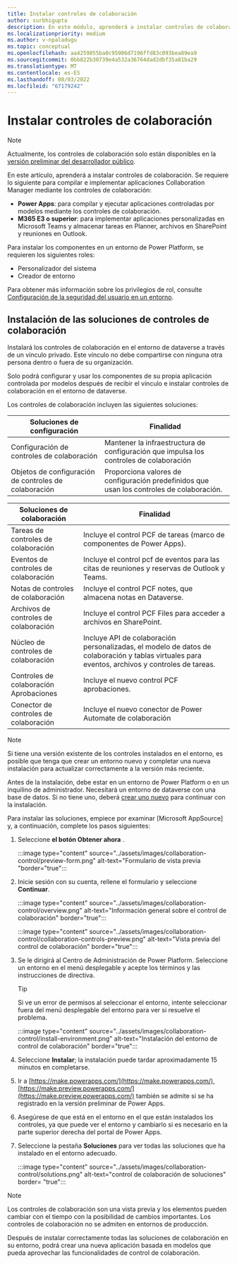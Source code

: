 ```yaml
---
title: Instalar controles de colaboración
author: surbhigupta
description: En este módulo, aprenderá a instalar controles de colaboración con power apps y Microsoft 365 E3 y a instalar soluciones de controles de colaboración.
ms.localizationpriority: medium
ms.author: v-npaladugu
ms.topic: conceptual
ms.openlocfilehash: aa4259855ba0c95906d7196ffd83c093bea89ea9
ms.sourcegitcommit: 0bb822b30739e4a532a36764dad2dbf35a81ba29
ms.translationtype: MT
ms.contentlocale: es-ES
ms.lasthandoff: 08/03/2022
ms.locfileid: "67179242"
---
```

# <a name="install-collaboration-controls"></a>Instalar controles de colaboración

> [!NOTE]
> Actualmente, los controles de colaboración solo están disponibles en la [versión preliminar del desarrollador público](~/resources/dev-preview/developer-preview-intro.md).

En este artículo, aprenderá a instalar controles de colaboración. Se requiere lo siguiente para compilar e implementar aplicaciones Collaboration Manager mediante los controles de colaboración:

* **Power Apps**: para compilar y ejecutar aplicaciones controladas por modelos mediante los controles de colaboración.
* **M365 E3 o superior**: para implementar aplicaciones personalizadas en Microsoft Teams y almacenar tareas en Planner, archivos en SharePoint y reuniones en Outlook.

Para instalar los componentes en un entorno de Power Platform, se requieren los siguientes roles:

* Personalizador del sistema
* Creador de entorno

Para obtener más información sobre los privilegios de rol, consulte [Configuración de la seguridad del usuario en un entorno](/power-platform/admin/database-security#predefined-security-roles).

## <a name="install-the-collaboration-controls-solutions"></a>Instalación de las soluciones de controles de colaboración

Instalará los controles de colaboración en el entorno de dataverse a través de un vínculo privado. Este vínculo no debe compartirse con ninguna otra persona dentro o fuera de su organización.

Solo podrá configurar y usar los componentes de su propia aplicación controlada por modelos después de recibir el vínculo e instalar controles de colaboración en el entorno de dataverse.

Los controles de colaboración incluyen las siguientes soluciones:

|**Soluciones de configuración** | **Finalidad** |
|---|---|
| Configuración de controles de colaboración | Mantener la infraestructura de configuración que impulsa los controles de colaboración |
| Objetos de configuración de controles de colaboración | Proporciona valores de configuración predefinidos que usan los controles de colaboración.|

|**Soluciones de colaboración** | **Finalidad** |
|---|---|
| Tareas de controles de colaboración  | Incluye el control PCF de tareas (marco de componentes de Power Apps). |
| Eventos de controles de colaboración | Incluye el control pcf de eventos para las citas de reuniones y reservas de Outlook y Teams. |
| Notas de controles de colaboración | Incluye el control PCF notes, que almacena notas en Dataverse. |
| Archivos de controles de colaboración | Incluye el control PCF Files para acceder a archivos en SharePoint. |
| Núcleo de controles de colaboración |Incluye API de colaboración personalizadas, el modelo de datos de colaboración y tablas virtuales para eventos, archivos y controles de tareas. |
| Controles de colaboración Aprobaciones | Incluye el nuevo control PCF aprobaciones. |
| Conector de controles de colaboración | Incluye el nuevo conector de Power Automate de colaboración |

> [!NOTE]
> Si tiene una versión existente de los controles instalados en el entorno, es posible que tenga que crear un entorno nuevo y completar una nueva instalación para actualizar correctamente a la versión más reciente.

Antes de la instalación, debe estar en un entorno de Power Platform o en un inquilino de administrador. Necesitará un entorno de dataverse con una base de datos. Si no tiene uno, deberá [crear uno nuevo](/power-platform/admin/create-environment) para continuar con la instalación.

Para instalar las soluciones, empiece por examinar [Microsoft AppSource] y, a continuación, complete los pasos siguientes:

1. Seleccione **el botón Obtener ahora** .

   :::image type="content" source="../assets/images/collaboration-control/preview-form.png" alt-text="Formulario de vista previa "border="true":::

1. Inicie sesión con su cuenta, rellene el formulario y seleccione **Continuar**.

   :::image type="content" source="../assets/images/collaboration-control/overview.png" alt-text="Información general sobre el control de colaboración" border="true":::

   :::image type="content" source="../assets/images/collaboration-control/collaboration-controls-preview.png" alt-text="Vista previa del control de colaboración" border="true":::

1. Se le dirigirá al Centro de Administración de Power Platform. Seleccione un entorno en el menú desplegable y acepte los términos y las instrucciones de directiva.

   > [!TIP]
   > Si ve un error de permisos al seleccionar el entorno, intente seleccionar fuera del menú desplegable del entorno para ver si resuelve el problema.

   :::image type="content" source="../assets/images/collaboration-control/install-environment.png" alt-text="Instalación del entorno de control de colaboración" border="true":::

1. Seleccione **Instalar**; la instalación puede tardar aproximadamente 15 minutos en completarse.

1. Ir a [https://make.powerapps.com/](https://make.powerapps.com/), [https://make.preview.powerapps.com/](https://make.preview.powerapps.com/) también se admite si se ha registrado en la versión preliminar de Power Apps.

1. Asegúrese de que está en el entorno en el que están instalados los controles, ya que puede ver el entorno y cambiarlo si es necesario en la parte superior derecha del portal de Power Apps.

1. Seleccione la pestaña **Soluciones** para ver todas las soluciones que ha instalado en el entorno adecuado.

   :::image type="content" source="../assets/images/collaboration-control/solutions.png" alt-text="control de colaboración de soluciones" border= "true":::

> [!NOTE]
> Los controles de colaboración son una vista previa y los elementos pueden cambiar con el tiempo con la posibilidad de cambios importantes. Los controles de colaboración no se admiten en entornos de producción.

Después de instalar correctamente todas las soluciones de colaboración en su entorno, podrá crear una nueva aplicación basada en modelos que pueda aprovechar las funcionalidades de control de colaboración.
